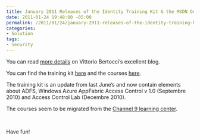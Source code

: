 ```yaml
---
title: January 2011 Releases of the Identity Training Kit & the MSDN Online Identity Training Course
date: 2011-01-24 19:48:00 -05:00
permalink: /2011/01/24/january-2011-releases-of-the-identity-training-kit-the-msdn-online-identity-training-course/
categories:
- Solution
tags:
- Security
---
```

<p>You can read <a href="http://blogs.msdn.com/b/vbertocci/archive/2011/01/24/january-2011-releases-of-the-identity-training-kit-amp-the-msdn-online-identity-training-course.aspx">more details</a> on Vittorio Bertocci’s excellent blog.</p>  <p>You can find the training kit <a href="http://www.microsoft.com/downloads/en/details.aspx?displaylang=en&amp;FamilyID=c3e315fa-94e2-4028-99cb-904369f177c0">here</a> and the courses <a href="http://msdn.microsoft.com/en-us/IdentityTrainingCourse">here</a>.</p>  <p>The training kit is an update from last June’s and now contain elements about ADFS, Windows Azure AppFabric Access Control v 1.0 (Septembre 2010) and Access Control Lab (Decembre 2010).</p>  <p>The courses seem to be migrated from the <a href="http://channel9.msdn.com/learn/">Channel 9 learning center</a>.</p>  <p>&#160;</p>  <p>Have fun!</p>